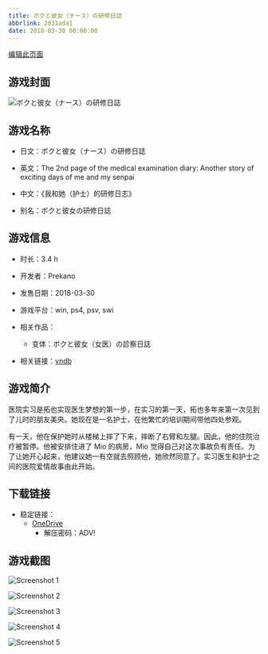 ```yaml
---
title: ボクと彼女（ナース）の研修日誌
abbrlink: 2031ada1
date: 2018-03-30 00:00:00
---
```

[编辑此页面](https://github.com/ACG-3/ADV3-source/blob/main/source/_posts/games/%E3%83%9C%E3%82%AF%E3%81%A8%E5%BD%BC%E5%A5%B3%EF%BC%88%E3%83%8A%E3%83%BC%E3%82%B9%EF%BC%89%E3%81%AE%E7%A0%94%E4%BF%AE%E6%97%A5%E8%AA%8C.md)

## 游戏封面

![ボクと彼女（ナース）の研修日誌](https://pan.timero.xyz/d/onedrive/img_lib_001/%E3%83%9C%E3%82%AF%E3%81%A8%E5%BD%BC%E5%A5%B3%EF%BC%88%E3%83%8A%E3%83%BC%E3%82%B9%EF%BC%89%E3%81%AE%E7%A0%94%E4%BF%AE%E6%97%A5%E8%AA%8C_cover.avif)


## 游戏名称

- 日文：ボクと彼女（ナース）の研修日誌
- 英文：The 2nd page of the medical examination diary: Another story of exciting days of me and my senpai
- 中文：《我和她（护士）的研修日志》

- 别名：ボクと彼女の研修日誌


## 游戏信息

- 时长：3.4 h
- 开发者：Prekano
- 发售日期：2018-03-30
- 游戏平台：win, ps4, psv, swi
- 相关作品：
   - 变体：ボクと彼女（女医）の診察日誌

- 相关链接：[vndb](https://vndb.org/v22445)


## 游戏简介

医院实习是拓也实现医生梦想的第一步，在实习的第一天，拓也多年来第一次见到了儿时的朋友美央。她现在是一名护士，在他繁忙的培训期间带他四处参观。

有一天，他在保护她时从楼梯上摔了下来，摔断了右臂和左腿。因此，他的住院治疗被暂停。他被安排住进了 Mio 的病房，Mio 觉得自己对这次事故负有责任。为了让她开心起来，他建议她一有空就去照顾他，她欣然同意了。实习医生和护士之间的医院爱情故事由此开始。




## 下载链接

- 稳定链接：
    - [OneDrive](https://pan.timero.xyz/onedrive/adv_lib_001/%E3%83%9C%E3%82%AF%E3%81%A8%E5%BD%BC%E5%A5%B3%EF%BC%88%E3%83%8A%E3%83%BC%E3%82%B9%EF%BC%89%E3%81%AE%E7%A0%94%E4%BF%AE%E6%97%A5%E8%AA%8C)
        - 解压密码：ADV!



## 游戏截图


![Screenshot 1](https://pan.timero.xyz/d/onedrive/img_lib_001/%E3%83%9C%E3%82%AF%E3%81%A8%E5%BD%BC%E5%A5%B3%EF%BC%88%E3%83%8A%E3%83%BC%E3%82%B9%EF%BC%89%E3%81%AE%E7%A0%94%E4%BF%AE%E6%97%A5%E8%AA%8C_Screenshot_1.avif)

![Screenshot 2](https://pan.timero.xyz/d/onedrive/img_lib_001/%E3%83%9C%E3%82%AF%E3%81%A8%E5%BD%BC%E5%A5%B3%EF%BC%88%E3%83%8A%E3%83%BC%E3%82%B9%EF%BC%89%E3%81%AE%E7%A0%94%E4%BF%AE%E6%97%A5%E8%AA%8C_Screenshot_2.avif)

![Screenshot 3](https://pan.timero.xyz/d/onedrive/img_lib_001/%E3%83%9C%E3%82%AF%E3%81%A8%E5%BD%BC%E5%A5%B3%EF%BC%88%E3%83%8A%E3%83%BC%E3%82%B9%EF%BC%89%E3%81%AE%E7%A0%94%E4%BF%AE%E6%97%A5%E8%AA%8C_Screenshot_3.avif)

![Screenshot 4](https://pan.timero.xyz/d/onedrive/img_lib_001/%E3%83%9C%E3%82%AF%E3%81%A8%E5%BD%BC%E5%A5%B3%EF%BC%88%E3%83%8A%E3%83%BC%E3%82%B9%EF%BC%89%E3%81%AE%E7%A0%94%E4%BF%AE%E6%97%A5%E8%AA%8C_Screenshot_4.avif)

![Screenshot 5](https://pan.timero.xyz/d/onedrive/img_lib_001/%E3%83%9C%E3%82%AF%E3%81%A8%E5%BD%BC%E5%A5%B3%EF%BC%88%E3%83%8A%E3%83%BC%E3%82%B9%EF%BC%89%E3%81%AE%E7%A0%94%E4%BF%AE%E6%97%A5%E8%AA%8C_Screenshot_5.avif)

